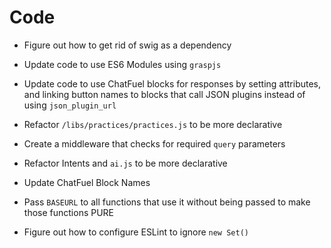 # Code
- Figure out how to get rid of swig as a dependency

- Update code to use ES6 Modules using `graspjs`

- Update code to use ChatFuel blocks for responses by setting attributes, and linking button names to blocks that call JSON plugins instead of using `json_plugin_url`

- Refactor `/libs/practices/practices.js` to be more declarative

- Create a middleware that checks for required `query` parameters

- Refactor Intents and `ai.js` to be more declarative

- Update ChatFuel Block Names

- Pass `BASEURL` to all functions that use it without being passed to make those functions PURE

- Figure out how to configure ESLint to ignore `new Set()`